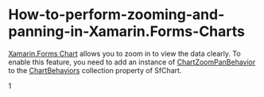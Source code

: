 # How-to-perform-zooming-and-panning-in-Xamarin.Forms-Charts

[Xamarin.Forms Chart](https://help.syncfusion.com/cr/xamarin/Syncfusion.SfChart.XForms.SfChart.html) allows you to zoom in to view the data clearly. To enable this feature, you need to add an instance of [ChartZoomPanBehavior](https://help.syncfusion.com/cr/xamarin/Syncfusion.SfChart.XForms.ChartZoomPanBehavior.html) to the [ChartBehaviors](https://help.syncfusion.com/cr/xamarin/Syncfusion.SfChart.XForms.ChartBehavior.html) collection property of SfChart.

1[](https://github.com/SyncfusionExamples/How-to-perform-zooming-and-panning-in-Xamarin.Forms-Charts/blob/main/chart_zooming_panning.gif)
